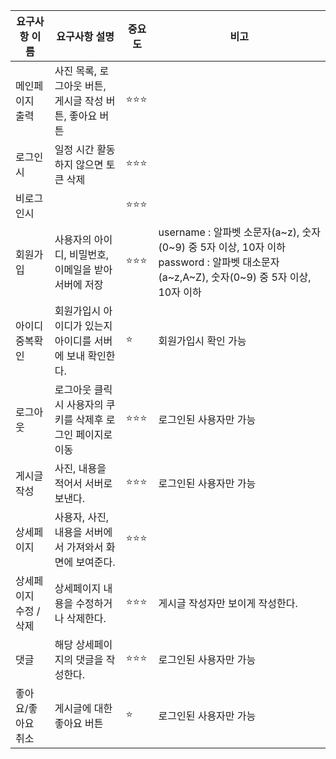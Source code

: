 | 요구사항 이름 | 요구사항 설명 | 중요도 | 비고 |
| --- | --- | --- | --- |
| 메인페이지 출력 | 사진 목록, 로그아웃 버튼, 게시글 작성 버튼, 좋아요 버튼 | ⭐⭐⭐ |  |
| 로그인 시 | 일정 시간 활동하지 않으면 토큰 삭제 | ⭐⭐⭐ |  |
| 비로그인시 |  | ⭐⭐⭐ |  |
| 회원가입 | 사용자의 아이디, 비밀번호, 이메일을 받아 서버에 저장 | ⭐⭐⭐ | username : 알파벳 소문자(a~z), 숫자(0~9) 중 5자 이상, 10자 이하password : 알파벳 대소문자(a~z,A~Z), 숫자(0~9) 중 5자 이상, 10자 이하 |
| 아이디 중복확인 | 회원가입시 아이디가 있는지 아이디를 서버에 보내 확인한다. | ⭐ | 회원가입시 확인 가능 |
| 로그아웃 | 로그아웃 클릭시 사용자의 쿠키를 삭제후 로그인 페이지로 이동 | ⭐⭐⭐ | 로그인된 사용자만 가능 |
| 게시글 작성 | 사진, 내용을 적어서 서버로 보낸다. | ⭐⭐⭐ | 로그인된 사용자만 가능 |
| 상세페이지 | 사용자, 사진, 내용을 서버에서 가져와서 화면에 보여준다. | ⭐⭐⭐ |  |
| 상세페이지 수정 / 삭제 | 상세페이지 내용을 수정하거나 삭제한다. | ⭐⭐⭐ | 게시글 작성자만 보이게 작성한다. |
| 댓글 | 해당 상세페이지의 댓글을 작성한다.| ⭐⭐⭐ | 로그인된 사용자만 가능 |
| 좋아요/좋아요 취소 | 게시글에 대한 좋아요 버튼 | ⭐ | 로그인된 사용자만 가능 |
